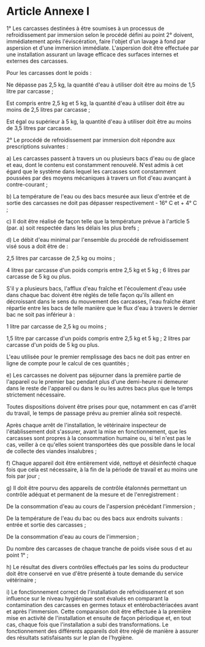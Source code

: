 # Article Annexe I

1° Les carcasses destinées à être soumises à un processus de refroidissement par immersion selon le procédé défini au point 2° doivent, immédiatement après l'éviscération, faire l'objet d'un lavage à fond par aspersion et d'une immersion immédiate. L'aspersion doit être effectuée par une installation assurant un lavage efficace des surfaces internes et externes des carcasses.

Pour les carcasses dont le poids :

Ne dépasse pas 2,5 kg, la quantité d'eau à utiliser doit être au moins de 1,5 litre par carcasse ;

Est compris entre 2,5 kg et 5 kg, la quantité d'eau à utiliser doit être au moins de 2,5 litres par carcasse ;

Est égal ou supérieur à 5 kg, la quantité d'eau à utiliser doit être au moins de 3,5 litres par carcasse.

2° Le procédé de refroidissement par immersion doit répondre aux prescriptions suivantes :

a) Les carcasses passent à travers un ou plusieurs bacs d'eau ou de glace et eau, dont le contenu est constamment renouvelé. N'est admis à cet égard que le système dans lequel les carcasses sont constamment poussées par des moyens mécaniques à travers un flot d'eau avançant à contre-courant ;

b) La température de l'eau ou des bacs mesurée aux lieux d'entrée et de sortie des carcasses ne doit pas dépasser respectivement - 16° C et + 4° C ;

c) Il doit être réalisé de façon telle que la température prévue à l'article 5 (par. a) soit respectée dans les délais les plus brefs ;

d) Le débit d'eau minimal par l'ensemble du procédé de refroidissement visé sous a doit être de :

2,5 litres par carcasse de 2,5 kg ou moins ;

4 litres par carcasse d'un poids compris entre 2,5 kg et 5 kg ;    6 litres par carcasse de 5 kg ou plus.

S'il y a plusieurs bacs, l'afflux d'eau fraîche et l'écoulement d'eau usée dans chaque bac doivent être réglés de telle façon qu'ils aillent en décroissant dans le sens du mouvement des carcasses, l'eau fraîche étant répartie entre les bacs de telle manière que le flux d'eau à travers le dernier bac ne soit pas inférieur à :

1 litre par carcasse de 2,5 kg ou moins ;

1,5 litre par carcasse d'un poids compris entre 2,5 kg et 5 kg ;    2 litres par carcasse d'un poids de 5 kg ou plus.

L'eau utilisée pour le premier remplissage des bacs ne doit pas entrer en ligne de compte pour le calcul de ces quantités ;

e) Les carcasses ne doivent pas séjourner dans la première partie de l'appareil ou le premier bac pendant plus d'une demi-heure ni demeurer dans le reste de l'appareil ou dans le ou les autres bacs plus que le temps strictement nécessaire.

Toutes dispositions doivent être prises pour que, notamment en cas d'arrêt du travail, le temps de passage prévu au premier alinéa soit respecté.

Après chaque arrêt de l'installation, le vétérinaire inspecteur de l'établissement doit s'assurer, avant la mise en fonctionnement, que les carcasses sont propres à la consommation humaine ou, si tel n'est pas le cas, veiller à ce qu'elles soient transportées dès que possible dans le local de collecte des viandes insalubres ;

f) Chaque appareil doit être entièrement vidé, nettoyé et désinfecté chaque fois que cela est nécessaire, à la fin de la période de travail et au moins une fois par jour ;

g) Il doit être pourvu des appareils de contrôle étalonnés permettant un contrôle adéquat et permanent de la mesure et de l'enregistrement :

De la consommation d'eau au cours de l'aspersion précédant l'immersion ;

De la température de l'eau du bac ou des bacs aux endroits suivants : entrée et sortie des carcasses ;

De la consommation d'eau au cours de l'immersion ;

Du nombre des carcasses de chaque tranche de poids visée sous d et au point 1° ;

h) Le résultat des divers contrôles effectués par les soins du producteur doit être conservé en vue d'être présenté à toute demande du service vétérinaire ;

i) Le fonctionnement correct de l'installation de refroidissement et son influence sur le niveau hygiénique sont évalués en comparant la contamination des carcasses en germes totaux et entérobactériacées avant et après l'immersion. Cette comparaison doit être effectuée à la première mise en activité de l'installation et ensuite de façon périodique et, en tout cas, chaque fois que l'installation a subi des transformations. Le fonctionnement des différents appareils doit être réglé de manière à assurer des résultats satisfaisants sur le plan de l'hygiène.
